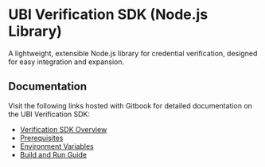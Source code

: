 # UBI Verification SDK (Node.js Library)

A lightweight, extensible Node.js library for credential verification, designed for easy integration and expansion.

## Documentation

Visit the following links hosted with Gitbook for detailed documentation on the UBI Verification SDK:

- [Verification SDK Overview](https://piramal-swasthya.gitbook.io/uba/toasters/verification-sdk)
- [Prerequisites](https://piramal-swasthya.gitbook.io/uba/toasters/verification-sdk/developer-guide/prerequisites)
- [Environment Variables](https://piramal-swasthya.gitbook.io/uba/toasters/verification-sdk/developer-guide/environment-variables)
- [Build and Run Guide](https://piramal-swasthya.gitbook.io/uba/toasters/verification-sdk/developer-guide/build-and-run-guide)